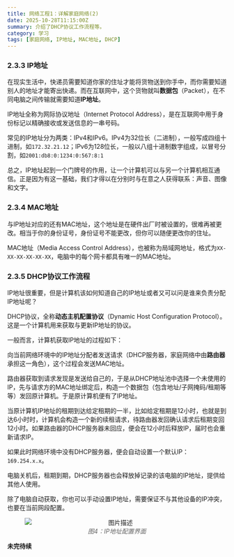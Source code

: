 ```yaml
---
title: 网络工程1：详解家庭网络(2)
date: 2025-10-28T11:15:00Z
summary: 介绍了DHCP协议工作流程等。
category: 学习
tags: [家庭网络, IP地址, MAC地址, DHCP]
---
```


### 2.3.3 IP地址

在现实生活中，快递员需要知道你家的住址才能将货物送到你手中，而你需要知道别人的地址才能寄出快递。而在互联网中，这个货物就叫**数据包**（Packet），在不同电脑之间传输就需要知道**IP地址**。

IP地址全称为网际协议地址（Internet Protocol Address），是在互联网中用于身份标记以精确接收或发送信息的一串号码。

常见的IP地址分为两类：IPv4和IPv6。IPv4为32位长（二进制），一般写成四组十进制，如`172.32.21.12`；IPv6为128位长，一般以八组十进制数字组成，以冒号分割，如`2001:db8:0:1234:0:567:8:1`

总之，IP地址起到一个门牌号的作用，让一个计算机可以与另一个计算机相互通信。正是因为有这一基础，我们才得以在分别时与在意之人获得联系：声音、图像和文字。

### 2.3.4 MAC地址

与IP地址对应的还有MAC地址，这个地址是在硬件出厂时被设置的，很难再被更改。相当于你的身份证号，身份证号不能更改，但你可以随便更改你的住址。

MAC地址（Media Access Control Address），也被称为局域网地址，格式为`XX-XX-XX-XX-XX-XX`，电脑中的每个网卡都具有唯一的MAC地址。

### 2.3.5 DHCP协议工作流程

IP地址很重要，但是计算机该如何知道自己的IP地址或者又可以问是谁来负责分配IP地址呢？

DHCP协议，全称**动态主机配置协议**（Dynamic Host Configuration Protocol）。这是一个计算机用来获取与更新IP地址的协议。

一般而言，计算机获取IP地址的过程如下：

向当前网络环境中的IP地址分配者发送请求（DHCP服务器，家庭网络中由**路由器**承担这一角色），这个过程会发送MAC地址。

路由器获取到请求发现是发送给自己的，于是从DHCP地址池中选择一个未使用的IP，先与请求方的MAC地址绑定后，构造一个数据包（包含地址/子网掩码/租期等等）发回原计算机。于是原计算机便有了IP地址。

当原计算机IP地址的租期到达给定租期的一半，比如给定租期是12小时，也就是到达6小时时，计算机会构造一个新的续租请求，待路由器发回确认请求后租期变回12小时。如果路由器的DHCP服务器未回应，便会在12小时后释放IP，届时也会重新请求IP。

如果此时网络环境中没有DHCP服务器，便会自动设置一个默认IP：`169.254.x.x`。

电脑关机后，租期到期，DHCP服务器也会释放掉记录的该电脑的IP地址，提供给其他人使用。

除了电脑自动获取，你也可以手动设置IP地址，需要保证不与其他设备的IP冲突，也要在当前网段配置。

<figure style="text-align: center;">
  <img src="https://free.picui.cn/free/2025/10/28/6900998abd8a5.jpg" alt="图片描述" style="display: block; margin: 0 auto;">
  <figcaption style="font-style: italic; color: #666;">图4：IP地址配置界面</figcaption>
</figure>

**未完待续**
